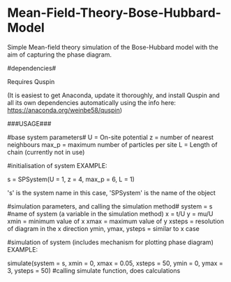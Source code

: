 # Mean-Field-Theory-Bose-Hubbard-Model #
Simple Mean-field theory simulation of the Bose-Hubbard model with the aim of capturing the phase diagram.

#dependencies#

Requires Quspin

(It is easiest to get Anaconda, update it thoroughly, and install Quspin and all its own dependencies automatically
using the info here: https://anaconda.org/weinbe58/quspin)

###USAGE###

#base system parameters#
U = On-site potential
z = number of nearest neighbours
max_p = maximum number of particles per site
L = Length of chain (currently not in use)

#initialisation of system
EXAMPLE:

s = SPSystem(U = 1, z = 4, max_p = 6, L = 1) 

's' is the system name in this case, 'SPSystem' is the name of the object

#simulation parameters, and calling the simulation method#
system = s #name of system (a variable in the simulation method)
x = t/U
y = mu/U
xmin = minimum value of x
xmax = maximum value of y
xsteps = resolution of diagram in the x direction
ymin, ymax, ysteps = similar to x case

#simulation of system (includes mechanism for plotting phase diagram)
EXAMPLE:

simulate(system = s, xmin = 0, xmax = 0.05, xsteps = 50, 
         ymin = 0, ymax = 3, ysteps = 50) #calling simulate function, does calculations

